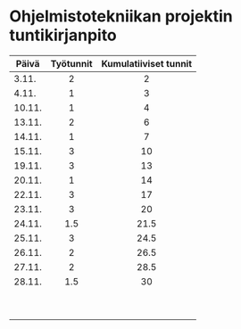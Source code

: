 # Ohjelmistotekniikan projektin tuntikirjanpito #

| Päivä | Työtunnit | Kumulatiiviset tunnit |
|-------|:---------:|:---------------------:|
|3.11.  | 2         | 2                     |
|4.11.  | 1         | 3                     |
|10.11. | 1         | 4                     |
|13.11. | 2         | 6                     |
|14.11. | 1         | 7                     |
|15.11. | 3         | 10                    |
|19.11. | 3         | 13                    |
|20.11. | 1         | 14                    |
|22.11. | 3         | 17                    |
|23.11. | 3         | 20                    |
|24.11. | 1.5       | 21.5                  |
|25.11. | 3         | 24.5                  |
|26.11. | 2         | 26.5                  |
|27.11. | 2         | 28.5                  |
|28.11. | 1.5       | 30                    | 
|       |           |                       |
|       |           |                       |
|       |           |                       |
|       |           |                       |
|       |           |                       |
|       |           |                       |
|       |           |                       |
|       |           |                       |
|       |           |                       | 